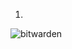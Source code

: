 1.
![bitwarden](https://user-images.githubusercontent.com/26553608/154417456-5cad85a5-61cf-48f5-bd14-ac12633a6204.JPG)





